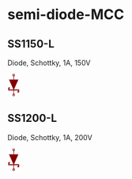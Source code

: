 # semi-diode-MCC

## SS1150-L
Diode, Schottky, 1A, 150V

![SS1150-L__1__1](/images/semi-diode-MCC__SS1150-L__1__1.png?raw=true) 
## SS1200-L
Diode, Schottky, 1A, 200V

![SS1200-L__1__1](/images/semi-diode-MCC__SS1200-L__1__1.png?raw=true) 
